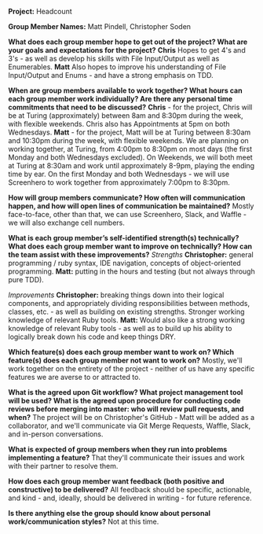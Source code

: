 **Project:** Headcount

**Group Member Names:** Matt Pindell, Christopher Soden

**What does each group member hope to get out of the project? What are your goals and expectations for the project?**
**Chris** Hopes to get 4's and 3's - as well as develop his skills with File Input/Output as well as Enumerables.
**Matt** Also hopes to improve his understanding of File Input/Output and Enums - and have a strong emphasis on TDD.

**When are group members available to work together? What hours can each group member work individually? Are there any personal time commitments that need to be discussed?**
**Chris** - for the project, Chris will be at Turing (approximately) between 8am and 8:30pm during the week, with flexible weekends. Chris also has Appointments at 5pm on both Wednesdays.
**Matt** - for the project, Matt will be at Turing between 8:30am and 10:30pm during the week, with flexible weekends.
We are planning on working together, at Turing, from 4:00pm to 8:30pm on most days (the first Monday and both Wednesdays excluded). On Weekends, we will both meet at Turing at 8:30am and work until approximately 8-9pm, playing the ending time by ear. On the first Monday and both Wednesdays - we will use Screenhero to work together from approximately 7:00pm to 8:30pm.

**How will group members communicate? How often will communication happen, and how will open lines of communication be maintained?**
Mostly face-to-face, other than that, we can use Screenhero, Slack, and Waffle - we will also exchange cell numbers.

**What is each group member’s self-identified strength(s) technically? What does each group member want to improve on technically? How can the team assist with these improvements?**
*Strengths*
**Christopher:** general programming / ruby syntax, IDE navigation, concepts of object-oriented programming.
**Matt:** putting in the hours and testing (but not always through pure TDD).

*Improvements*
**Christopher:** breaking things down into their logical components, and appropriately dividing responsibilities between methods, classes, etc. - as well as building on existing strengths. Stronger working knowledge of relevant Ruby tools.
**Matt:** Would also like a strong working knowledge of relevant Ruby tools - as well as to build up his ability to logically break down his code and keep things DRY.

**Which feature(s) does each group member want to work on? Which feature(s) does each group member not want to work on?**
Mostly, we'll work together on the entirety of the project - neither of us have any specific features we are averse to or attracted to.

**What is the agreed upon Git workflow? What project management tool will be used? What is the agreed upon procedure for conducting code reviews before merging into master: who will review pull requests, and when?**
The project will be on Christopher's GitHub - Matt will be added as a collaborator, and we'll communicate via Git Merge Requests, Waffle, Slack, and in-person conversations.

**What is expected of group members when they run into problems implementing a feature?**
That they'll communicate their issues and work with their partner to resolve them.

**How does each group member want feedback (both positive and constructive) to be delivered?**
All feedback should be specific, actionable, and kind - and, ideally, should be delivered in writing - for future reference.

**Is there anything else the group should know about personal work/communication styles?** Not at this time.
